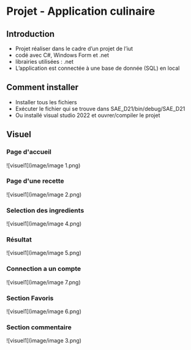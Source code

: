 # Projet - Application culinaire

## Introduction
- Projet réaliser dans le cadre d’un projet de l’iut
- codé avec C#, Windows Form et .net
- librairies utilisées : .net
- L’application est connectée à une base de donnée (SQL) en local


## Comment installer
- Installer tous les fichiers
- Exécuter le fichier qui se trouve dans SAE_D21/bin/debug/SAE_D21
- Ou installé visual studio 2022 et ouvrer/compiler le projet



## Visuel
### Page d'accueil

![visuel1](image/image 1.png)

### Page d'une recette

![visuel1](image/image 2.png)

### Selection des ingredients

![visuel1](image/image 4.png)

### Résultat

![visuel1](image/image 5.png)

### Connection a un compte

![visuel1](image/image 7.png)

### Section Favoris

![visuel1](image/image 6.png)

### Section commentaire

![visuel1](image/image 3.png)


